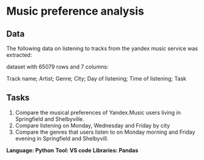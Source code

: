 # Music preference analysis

## Data

The following data on listening to tracks from the yandex music service was extracted:

dataset with 65079 rows and 7 columns: 

Track name;
Artist;
Genre;
City;
Day of listening;
Time of listening;
Task

## Tasks

1. Compare the musical preferences of Yandex.Music users living in Springfield and Shelbyville.
2. Compare listening on Monday, Wednesday and Friday by city
3. Compare the genres that users listen to on Monday morning and Friday evening in Springfield and Shelbyvill.

**Language: Python**
**Tool: VS code**
**Libraries: Pandas**
